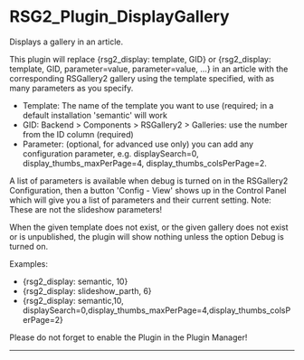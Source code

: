 # RSG2_Plugin_DisplayGallery
Displays a gallery in an article.

This plugin will replace {rsg2_display: template, GID} or {rsg2_display: template, GID, parameter=value, parameter=value, ...} in an article with the corresponding RSGallery2 gallery using the template specified, with as many parameters as you specify.

* Template: The name of the template you want to use (required; in a default installation 'semantic' will work
* GID:  Backend > Components > RSGallery2 > Galleries: use the number from the ID column (required)
* Parameter: (optional, for advanced use only) you can add any configuration parameter, e.g. displaySearch=0, display_thumbs_maxPerPage=4, display_thumbs_colsPerPage=2.

A list of parameters is available when debug is turned on in the RSGallery2 Configuration, then a button 'Config - View' shows up in the Control Panel which will give you a list of parameters and their current setting.
Note: These are not the slideshow parameters!

When the given template does not exist, or the given gallery does not exist or is unpublished, the plugin will show nothing unless the option Debug is turned on.  

Examples:
*  {rsg2_display: semantic, 10}
*  {rsg2_display: slideshow_parth, 6}
*  {rsg2_display: semantic,10, displaySearch=0,display_thumbs_maxPerPage=4,display_thumbs_colsPerPage=2}

Please do not forget to enable the Plugin in the Plugin Manager!

---